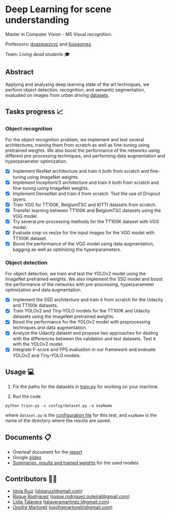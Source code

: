 # Deep Learning for scene understanding
Master in Computer Vision - M5 Visual recognition.

Professors: [dvazquezcvc](https://github.com/dvazquezcvc) and [lluisgomez](https://github.com/lluisgomez).

Team: *Living dead students* :mortar_board:

## Abstract
Applying and analysing deep learning state of the art techniques, we perform object detection, recognition, and semantic segmentation, evaluated on images from urban driving [datasets](https://github.com/idoiaruiz/mcv-m5/tree/master/code#available-dataset-wrappers).

## Tasks progress :chart_with_upwards_trend:
### Object recognition
For the object recognition problem, we implement and test several architectures, training them from scratch as well as fine-tuning using pretrained weights. We also boost the performance of the networks using different pre-processing techniques, and performing data augmentation and hyperparameter optimization.
 - [x] Implement ResNet architecture and train it both from scratch and fine-tuning using ImageNet weights.
 - [x] Implement InceptionV3 architecture and train it both from scratch and fine-tuning using ImageNet weights.
 - [x] Implement DenseNet and train it from scratch. Test the use of Dropout layers.
 - [x] Train VGG for TT100K, BelgiumTSC and KITTI datasets from scratch.
 - [x] Transfer learning between TT100K and BelgiumTSC datasets using the VGG model.
 - [x] Try several pre-processing methods for the TT100K dataset with VGG model.
 - [x] Evaluate crop vs resize for the input images for the VGG model with TT100K dataset.
 - [x] Boost the performance of the VGG model using data augmentation, bagging as well as optimizing the hyperparameters.

### Object detection
For object detection, we train and test the YOLOv2 model using the ImageNet pretrained weights. We also implement the SSD model and boost the performance of the networks with pre-processing, hyperparameter optimization and data augmentation.
 - [x] Implement the SSD architecture and train it from scratch for the Udacity and TT100k datasets.
 - [x] Train YOLOv2 and Tiny-YOLO models for the TT100K and Udacity datasets using the ImageNet pretrained weights.
 - [x] Boost the performance for the YOLOv2 model with preprocessing techniques and data augmentation.
 - [x] Analyze the Udacity dataset and propose two approaches for dealing with the differences between the validation and test datasets. Test it with the YOLOv2 model.
 - [x] Integrate F-score and FPS evaluation in our framework and evaluate YOLOv2 and Tiny-YOLO models.

## Usage :computer:
1. Fix the paths for the datasets in [train.py](code/train.py) for working on your machine.

2. Run the code
```
python train.py -c config/dataset.py -e expName
```
   where ```dataset.py``` is the [configuration file](https://github.com/idoiaruiz/mcv-m5/tree/master/code/models#results) for this test, and ```expName``` is the name of the directory where the results are saved.

## Documents :clipboard:
- Overleaf document for the  [report](https://www.overleaf.com/read/pkxqmvsfjwqm)
- Google [slides](https://drive.google.com/open?id=1xjIemmBNH8XuA9MFeBLiE718U4IJnI8zhXV-gAfD86o)
- [Summaries, results and trained weights](https://github.com/idoiaruiz/mcv-m5/tree/master/code/models#models) for the used models

## Contributors :couple::couple:
 * [Idoia Ruiz](https://github.com/idoiaruiz) (idoiaruizl@gmail.com)
 * [Roque Rodriguez](https://github.com/RoqueRouteiral) (roque.rodriguez.outeiral@gmail.com)
 * [Lidia Talavera](https://github.com/LidiaTalavera) (talaveramartinez.l@gmail.com)
 * [Onofre Martorell](https://github.com/OnofreMartorell) (onofremartorelln@gmail.com)
